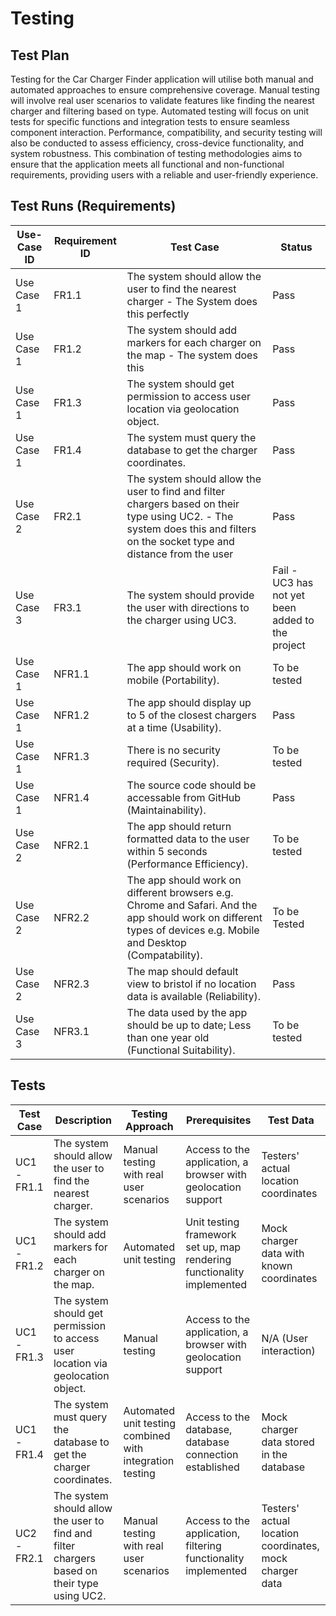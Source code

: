 # Testing

## Test Plan
Testing for the Car Charger Finder application will utilise both manual and automated approaches to ensure comprehensive coverage. Manual testing will involve real user scenarios to validate features like finding the nearest charger and filtering based on type. Automated testing will focus on unit tests for specific functions and integration tests to ensure seamless component interaction. Performance, compatibility, and security testing will also be conducted to assess efficiency, cross-device functionality, and system robustness. This combination of testing methodologies aims to ensure that the application meets all functional and non-functional requirements, providing users with a reliable and user-friendly experience.

## Test Runs (Requirements)

| Use-Case ID | Requirement ID | Test Case | Status |
| ----------- | -------------- | --------- | ------ |
| Use Case 1 | FR1.1 | The system should allow the user to find the nearest charger - The System does this perfectly | Pass|
| Use Case 1 | FR1.2 | The system should add markers for each charger on the map - The system does this | Pass |
| Use Case 1 | FR1.3 | The system should get permission to access user location via geolocation object. | Pass |
| Use Case 1 | FR1.4 | The system must query the database to get the charger coordinates. | Pass |
| Use Case 2 | FR2.1 | The system should allow the user to find and filter chargers based on their type using UC2. - The system does this and filters on the socket type and distance from the user | Pass |
| Use Case 3 | FR3.1 | The system should provide the user with directions to the charger using UC3. | Fail - UC3 has not yet been added to the project |
| Use Case 1 | NFR1.1 | The app should work on mobile (Portability). | To be tested |
| Use Case 1 | NFR1.2 | The app should display up to 5 of the closest chargers at a time (Usability). | Pass |
| Use Case 1 | NFR1.3 | There is no security required (Security). | To be tested |
| Use Case 1 | NFR1.4 | The source code should be accessable from GitHub (Maintainability). | Pass |
| Use Case 2 | NFR2.1 | The app should return formatted data to the user within 5 seconds (Performance Efficiency). | To be tested |
| Use Case 2 | NFR2.2 | The app should work on different browsers e.g. Chrome and Safari. And the app should work on different types of devices e.g. Mobile and Desktop (Compatability). | To be Tested |
| Use Case 2 | NFR2.3 | The map should default view to bristol if no location data is available (Reliability). | Pass | 
| Use Case 3 | NFR3.1 | The data used by the app should be up to date; Less than one year old (Functional Suitability). | To be tested |

## Tests

| Test Case | Description               | Testing Approach            | Prerequisites     | Test Data               |
|-----------|---------------------------|-----------------------------|-------------------|-------------------------|
| UC1 - FR1.1 | The system should allow the user to find the nearest charger.| Manual testing with real user scenarios | Access to the application, a browser with geolocation support | Testers' actual location coordinates |
| UC1 - FR1.2 | The system should add markers for each charger on the map.| Automated unit testing  | Unit testing framework set up, map rendering functionality implemented | Mock charger data with known coordinates |
| UC1 - FR1.3 | The system should get permission to access user location via geolocation object.  | Manual testing | Access to the application, a browser with geolocation support | N/A (User interaction) |
| UC1 - FR1.4 | The system must query the database to get the charger coordinates.| Automated unit testing combined with integration testing| Access to the database, database connection established | Mock charger data stored in the database |
| UC2 - FR2.1 | The system should allow the user to find and filter chargers based on their type using UC2.| Manual testing with real user scenarios | Access to the application, filtering functionality implemented | Testers' actual location coordinates, mock charger data |

